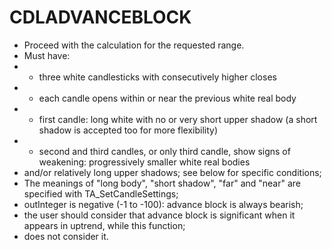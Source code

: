 # CDLADVANCEBLOCK

* Proceed with the calculation for the requested range.
* Must have:
* - three white candlesticks with consecutively higher closes
* - each candle opens within or near the previous white real body 
* - first candle: long white with no or very short upper shadow (a short shadow is accepted too for more flexibility)
* - second and third candles, or only third candle, show signs of weakening: progressively smaller white real bodies 
* and/or relatively long upper shadows; see below for specific conditions;
* The meanings of "long body", "short shadow", "far" and "near" are specified with TA_SetCandleSettings;
* outInteger is negative (-1 to -100): advance block is always bearish;
* the user should consider that advance block is significant when it appears in uptrend, while this function;
* does not consider it.
